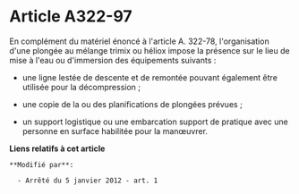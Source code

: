 # Article A322-97

En complément du matériel énoncé à l'article A. 322-78, l'organisation d'une plongée au mélange trimix ou héliox impose la
présence sur le lieu de mise à l'eau ou d'immersion des équipements suivants : 

- une ligne lestée de descente et de remontée pouvant également être utilisée pour la décompression ; 

- une copie de la ou des planifications de plongées prévues ; 

- un support logistique ou une embarcation support de pratique avec une personne en surface habilitée pour la manœuvrer.

**Liens relatifs à cet article**

	**Modifié par**:

	  - Arrêté du 5 janvier 2012 - art. 1
